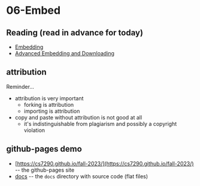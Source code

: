 # 06-Embed

## Reading (read in advance for today)

* [Embedding](https://observablehq.com/@observablehq/embeds)
* [Advanced Embedding and Downloading](https://observablehq.com/@observablehq/advanced-embeds?collection=@observablehq/embedding-notebooks) 

## attribution

Reminder...

* attribution is very important
  * forking is attribution
  * importing is attribution
* copy and paste without attribution is not good at all
  * it's indistinguishable from plagiarism and possibly a copyright violation

## github-pages demo

* [https://cs7290.github.io/fall-2023/](https://cs7290.github.io/fall-2023/) -- the github-pages site
* [docs](docs) -- the `docs` directory with source code (flat files)
